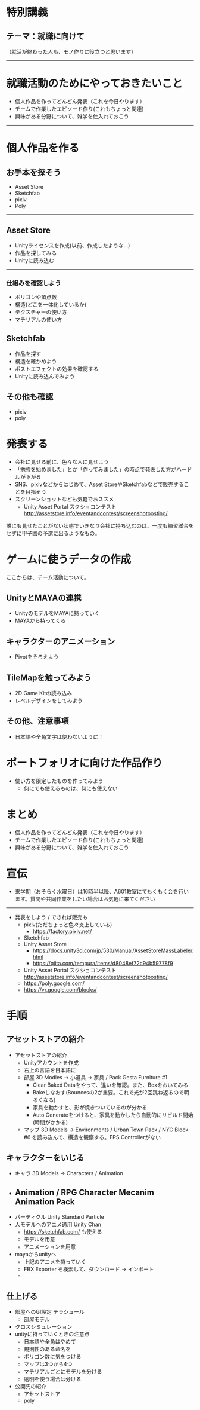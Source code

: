 # 特別講義
## テーマ：就職に向けて
（就活が終わった人も、モノ作りに役立つと思います）

---

# 就職活動のためにやっておきたいこと
- 個人作品を作ってどんどん発表（これを今日やります）
- チームで作業したエピソード作り(これもちょっと関連)
- 興味がある分野について、雑学を仕入れておこう

---

# 個人作品を作る
## お手本を探そう
- Asset Store
- Sketchfab
- pixiv
- Poly

---

## Asset Store
- Unityライセンスを作成(以前、作成したような...)
- 作品を探してみる
- Unityに読み込む

---

### 仕組みを確認しよう
- ポリゴンや頂点数
- 構造(どこを一体化しているか)
- テクスチャーの使い方
- マテリアルの使い方

## Sketchfab
- 作品を探す
- 構造を確かめよう
- ポストエフェクトの効果を確認する
- Unityに読み込んでみよう

## その他も確認
- pixiv
- poly

# 発表する
- 会社に見せる前に、色々な人に見せよう
- 「勉強を始めました」とか「作ってみました」の時点で発表した方がハードルが下がる
- SNS、pixivなどからはじめて、Asset StoreやSketchfabなどで販売することを目指そう
- スクリーンショットなども気軽でおススメ
  -  Unity Asset Portal スクショコンテスト http://assetstore.info/eventandcontest/screenshotposting/

誰にも見せたことがない状態でいきなり会社に持ち込むのは、一度も練習試合をせずに甲子園の予選に出るようなもの。


# ゲームに使うデータの作成
ここからは、チーム活動について。

## UnityとMAYAの連携
- UnityのモデルをMAYAに持っていく
- MAYAから持ってくる

## キャラクターのアニメーション
- Pivotをそろえよう

## TileMapを触ってみよう
- 2D Game Kitの読み込み
- レベルデザインをしてみよう

## その他、注意事項
- 日本語や全角文字は使わないように！

# ポートフォリオに向けた作品作り
- 使い方を限定したものを作ってみよう
  - 何にでも使えるものは、何にも使えない


# まとめ
- 個人作品を作ってどんどん発表（これを今日やります）
- チームで作業したエピソード作り(これもちょっと関連)
- 興味がある分野について、雑学を仕入れておこう

# 宣伝
- 来学期（おそらく水曜日）は16時半以降、A601教室にてもくもく会を行います。質問や共同作業をしたい場合はお気軽に来てください



------ 


- 発表をしよう / できれば販売も
  - pixiv(ただちょっと色々炎上している)
    - https://factory.pixiv.net/
  - Sketchfab
  - Unity Asset Store
    - https://docs.unity3d.com/jp/530/Manual/AssetStoreMassLabeler.html
    - https://qiita.com/tempura/items/d8048ef72c94b59778f9
  - Unity Asset Portal スクショコンテスト http://assetstore.info/eventandcontest/screenshotposting/
  - https://poly.google.com/
  - https://vr.google.com/blocks/


# 手順
## アセットストアの紹介
- アセットストアの紹介
  - Unityアカウントを作成
  - 右上の言語を日本語に
  - 部屋 3D Modles -> 小道具 -> 家具 / Pack Gesta Furniture #1
    - Clear Baked Dataをやって、違いを確認。また、Boxをおいてみる
    - Bakeしなおす(Bouncesの2が重要。これで光が2回跳ね返るので明るくなる)
    - 家具を動かすと、影が焼きついているのが分かる
    - Auto Generateをつけると、家具を動かしたら自動的にリビルド開始(時間がかかる)
  - マップ 3D Models -> Environments / Urban Town Pack / NYC Block #6 を読み込んで、構造を観察する。FPS Controllerがない

## キャラクターをいじる
- キャラ 3D Models -> Characters / Animation
- Animation / RPG Character Mecanim Animation Pack
  - 
- パーティクル Unity Standard Particle
- 人モデルへのアニメ適用 Unity Chan
  - https://sketchfab.com/ も使える
  - モデルを用意
  - アニメーションを用意
- mayaからunityへ
  - 上記のアニメを持っていく
  - FBX Exporter を検索して、ダウンロード -> インポート
  - 

## 仕上げる
- 部屋へのGI設定 テラシュール
  - 部屋モデル
- クロスシミュレーション
- unityに持っていくときの注意点
  - 日本語や全角はやめて
  - 規則性のある命名を
  - ポリゴン数に気をつける
  - マップは3つから4つ
  - マテリアルごとにモデルを分ける
  - 透明を使う場合は分ける
- 公開先の紹介
  - アセットストア
  - poly




